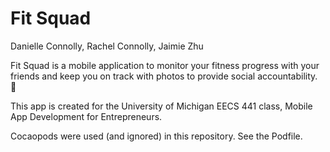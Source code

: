# Fit Squad
    
Danielle Connolly, Rachel Connolly, Jaimie Zhu
  
Fit Squad is a mobile application to monitor your fitness progress with your friends and keep you on track with photos to provide social accountability. 💪
  
This app is created for the University of Michigan EECS 441 class, Mobile App Development for Entrepreneurs.
  
Cocaopods were used (and ignored) in this repository. See the Podfile.
  
